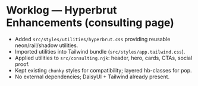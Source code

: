 # Worklog — Hyperbrut Enhancements (consulting page)

- Added `src/styles/utilities/hyperbrut.css` providing reusable neon/rail/shadow utilities.
- Imported utilities into Tailwind bundle (`src/styles/app.tailwind.css`).
- Applied utilities to `src/consulting.njk`: header, hero, cards, CTAs, social proof.
- Kept existing `chunky` styles for compatibility; layered hb-classes for pop.
- No external dependencies; DaisyUI + Tailwind already present.
